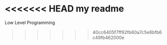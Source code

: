<<<<<<< HEAD
my readme
=======
Low Level Programming
>>>>>>> 40cc6405f7ff92fb60a7c5e8bfb6c49fb462000e
